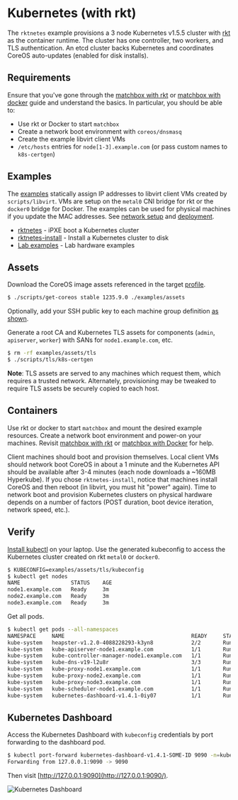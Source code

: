 # Kubernetes (with rkt)

The `rktnetes` example provisions a 3 node Kubernetes v1.5.5 cluster with [rkt](https://github.com/coreos/rkt) as the container runtime. The cluster has one controller, two workers, and TLS authentication. An etcd cluster backs Kubernetes and coordinates CoreOS auto-updates (enabled for disk installs).

## Requirements

Ensure that you've gone through the [matchbox with rkt](getting-started-rkt.md) or [matchbox with docker](getting-started-docker.md) guide and understand the basics. In particular, you should be able to:

* Use rkt or Docker to start `matchbox`
* Create a network boot environment with `coreos/dnsmasq`
* Create the example libvirt client VMs
* `/etc/hosts` entries for `node[1-3].example.com` (or pass custom names to `k8s-certgen`)

## Examples

The [examples](../examples) statically assign IP addresses to libvirt client VMs created by `scripts/libvirt`. VMs are setup on the `metal0` CNI bridge for rkt or the `docker0` bridge for Docker. The examples can be used for physical machines if you update the MAC addresses. See [network setup](network-setup.md) and [deployment](deployment.md).

* [rktnetes](../examples/groups/rktnetes) - iPXE boot a Kubernetes cluster
* [rktnetes-install](../examples/groups/rktnetes-install) - Install a Kubernetes cluster to disk
* [Lab examples](https://github.com/dghubble/metal) - Lab hardware examples

## Assets

Download the CoreOS image assets referenced in the target [profile](../examples/profiles).

```sh
$ ./scripts/get-coreos stable 1235.9.0 ./examples/assets
```

Optionally, add your SSH public key to each machine group definition [as shown](../examples/README.md#ssh-keys).

Generate a root CA and Kubernetes TLS assets for components (`admin`, `apiserver`, `worker`) with SANs for `node1.example.com`, etc.

```sh
$ rm -rf examples/assets/tls
$ ./scripts/tls/k8s-certgen
```

**Note**: TLS assets are served to any machines which request them, which requires a trusted network. Alternately, provisioning may be tweaked to require TLS assets be securely copied to each host.

## Containers

Use rkt or docker to start `matchbox` and mount the desired example resources. Create a network boot environment and power-on your machines. Revisit [matchbox with rkt](getting-started-rkt.md) or [matchbox with Docker](getting-started-docker.md) for help.

Client machines should boot and provision themselves. Local client VMs should network boot CoreOS in about a 1 minute and the Kubernetes API should be available after 3-4 minutes (each node downloads a ~160MB Hyperkube). If you chose `rktnetes-install`, notice that machines install CoreOS and then reboot (in libvirt, you must hit "power" again). Time to network boot and provision Kubernetes clusters on physical hardware depends on a number of factors (POST duration, boot device iteration, network speed, etc.).

## Verify

[Install kubectl](https://coreos.com/kubernetes/docs/latest/configure-kubectl.html) on your laptop. Use the generated kubeconfig to access the Kubernetes cluster created on rkt `metal0` or `docker0`.

```sh
$ KUBECONFIG=examples/assets/tls/kubeconfig
$ kubectl get nodes
NAME                STATUS    AGE
node1.example.com   Ready     3m
node2.example.com   Ready     3m
node3.example.com   Ready     3m
```

Get all pods.

```sh
$ kubectl get pods --all-namespaces
NAMESPACE     NAME                                        READY     STATUS    RESTARTS   AGE
kube-system   heapster-v1.2.0-4088228293-k3yn8            2/2       Running   0          3m
kube-system   kube-apiserver-node1.example.com            1/1       Running   0          4m
kube-system   kube-controller-manager-node1.example.com   1/1       Running   0          3m
kube-system   kube-dns-v19-l2u8r                          3/3       Running   0          4m
kube-system   kube-proxy-node1.example.com                1/1       Running   0          3m
kube-system   kube-proxy-node2.example.com                1/1       Running   0          3m
kube-system   kube-proxy-node3.example.com                1/1       Running   0          3m
kube-system   kube-scheduler-node1.example.com            1/1       Running   0          3m
kube-system   kubernetes-dashboard-v1.4.1-0iy07           1/1       Running   0          4m
```

## Kubernetes Dashboard

Access the Kubernetes Dashboard with `kubeconfig` credentials by port forwarding to the dashboard pod.

```sh
$ kubectl port-forward kubernetes-dashboard-v1.4.1-SOME-ID 9090 -n=kube-system
Forwarding from 127.0.0.1:9090 -> 9090
```

Then visit [http://127.0.0.1:9090](http://127.0.0.1:9090/).

<img src='img/kubernetes-dashboard.png' class="img-center" alt="Kubernetes Dashboard"/>
